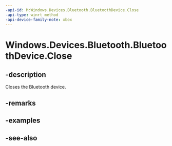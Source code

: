 ```yaml
---
-api-id: M:Windows.Devices.Bluetooth.BluetoothDevice.Close
-api-type: winrt method
-api-device-family-note: xbox
---
```


<!-- Method syntax
public void Close()
-->

# Windows.Devices.Bluetooth.BluetoothDevice.Close

## -description
Closes the Bluetooth device.

## -remarks

## -examples

## -see-also
